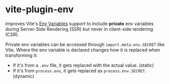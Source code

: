 # vite-plugin-env

Improves Vite's [Env Variables](https://vitejs.dev/guide/env-and-mode.html#env-files) support to include **private** env variables during Server-Side Rendering (SSR) but never in client-side rendering (CSR).

Private env variables can be accessed through `import.meta.env.SECRET` like Vite. Where the env variable is declared changes how it is replaced when transforming it:

- If it's from a `.env` file, it gets replaced with the actual value. (static)
- If it's from `process.env`, it gets replaced as `process.env.SECRET`. (dynamic)
